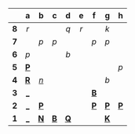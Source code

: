 |     |  a  |  b  |  c  |  d  |  e  |  f  |  g  |  h  |
|:---:|:---:|:---:|:---:|:---:|:---:|:---:|:---:|:---:|
|  **8**  |  _r_  |     |     |  _q_  |  _r_  |     |  _k_  |     |
|  **7**  |     |  _p_  |  _p_  |     |     |  _p_  |  _p_  |     |
|  **6**  |  _p_  |     |     |  _b_  |     |     |     |     |
|  **5**  |  [**P**](https://github.com/grim-kalman)  |     |     |     |     |     |     |  _p_  |
|  **4**  |  [**R**](http://localhost:8080/api/chess/select?square=a4)  |  [_n_](http://localhost:8080/api/chess/play?move=a4b4)  |     |     |     |     |  _b_  |     |
|  **3**  |  [_](http://localhost:8080/api/chess/play?move=a4a3)  |     |     |     |     |  [**B**](http://localhost:8080/api/chess/select?square=f3)  |     |     |
|  **2**  |  [_](http://localhost:8080/api/chess/play?move=a4a2)  |  [**P**](http://localhost:8080/api/chess/select?square=b2)  |     |     |     |  [**P**](https://github.com/grim-kalman)  |  [**P**](http://localhost:8080/api/chess/select?square=g2)  |  [**P**](http://localhost:8080/api/chess/select?square=h2)  |
|  **1**  |  [_](http://localhost:8080/api/chess/play?move=a4a1)  |  [**N**](http://localhost:8080/api/chess/select?square=b1)  |  [**B**](http://localhost:8080/api/chess/select?square=c1)  |  [**Q**](http://localhost:8080/api/chess/select?square=d1)  |     |     |  [**K**](http://localhost:8080/api/chess/select?square=g1)  |     |
